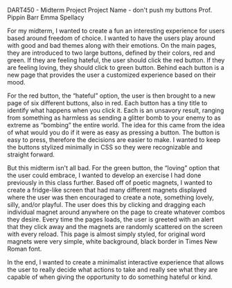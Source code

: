 DART450 - Midterm Project
Project Name - don't push my buttons
Prof. Pippin Barr
Emma Spellacy

  For my midterm, I wanted to create a fun an interesting experience for users based around freedom of choice. I wanted to have the users play around with good and bad themes along with their emotions. On the main pages, they are introduced to two large buttons, defined by their colors, red and green. If they are feeling hateful, the user should click the red button. If they are feeling loving, they should click to green button. Behind each button is a new page that provides the user a customized experience based on their mood.

  For the red button, the “hateful” option, the user is then brought to a new page of six different buttons, also in red. Each button has a tiny title to identify what happens when you click it. Each is an unsavory result, ranging from something as harmless as sending a glitter bomb to your enemy to as extreme as “bombing” the entire world. The idea for this came from the idea of what would you do if it were as easy as pressing a button. The button is easy to press, therefore the decisions are easier to make. I wanted to keep the buttons stylized minimally in CSS so they were recognizable and straight forward.

  But this midterm isn't all bad. For the green button, the “loving” option that the user could embrace, I wanted to develop an exercise I had done previously in this class further. Based off of poetic magnets, I wanted to create a fridge-like screen that had many different magnets displayed where the user was then encouraged to create a note, something lovely, silly, and/or playful. The user does this by clicking and dragging each individual magnet around anywhere on the page to create whatever combos they desire. Every time the pages loads, the user is greeted with an alert that they click away and the magnets are randomly scattered on the screen with every reload. This page is almost simply styled, for original word magnets were very simple, white background, black border in Times New Roman font.

  In the end, I wanted to create a minimalist interactive experience that allows the user to really decide what actions to take and really see what they are capable of when giving the opportunity to do something hateful or kind.
